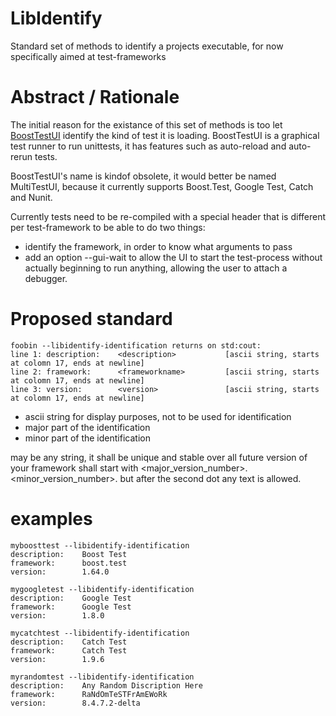 # LibIdentify
Standard set of methods to identify a projects executable, for now specifically aimed at test-frameworks

# Abstract / Rationale
The initial reason for the existance of this set of methods is too let [BoostTestUI](https://github.com/djeedjay/BoostTestUi) identify the kind of test it is loading. BoostTestUI is a graphical test runner to run unittests, it has features such as auto-reload and auto-rerun tests.

BoostTestUI's name is kindof obsolete, it would better be named MultiTestUI, because it currently supports Boost.Test, Google Test, Catch and Nunit.

Currently tests need to be re-compiled with a special header that is different per test-framework to be able to do two things:
- identify the framework, in order to know what arguments to pass
- add an option --gui-wait to allow the UI to start the test-process without actually beginning to run anything, allowing the user to attach a debugger.

# Proposed standard

```
foobin --libidentify-identification returns on std:cout:
line 1: description:    <description>           [ascii string, starts at colomn 17, ends at newline]
line 2: framework:      <frameworkname>         [ascii string, starts at colomn 17, ends at newline]
line 3: version:        <version>               [ascii string, starts at colomn 17, ends at newline]
```

- <description> ascii string for display purposes, not to be used for identification
- <framework> major part of the identification
- <version> minor part of the identification 

<framework> may be any string, it shall be unique and stable over all future version of your framework
<version> shall start with <major_version_number>.<minor_version_number>. but after the second dot any text is allowed.

# examples 

```
myboosttest --libidentify-identification
description:    Boost Test 
framework:      boost.test
version:        1.64.0

mygoogletest --libidentify-identification
description:    Google Test 
framework:      Google Test
version:        1.8.0

mycatchtest --libidentify-identification
description:    Catch Test 
framework:      Catch Test
version:        1.9.6

myrandomtest --libidentify-identification
description:    Any Random Discription Here
framework:      RaNdOmTeSTFrAmEWoRk
version:        8.4.7.2-delta

```



